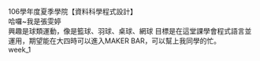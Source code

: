 106學年度夏季學院【資料科學程式設計】  
哈囉~我是張雯婷  
興趣是球類運動，像是籃球、羽球、桌球、網球
目標是在這堂課學會程式語言並運用，期望能在大四時可以進入MAKER BAR，可以幫上我同學的忙。  
week_1  
